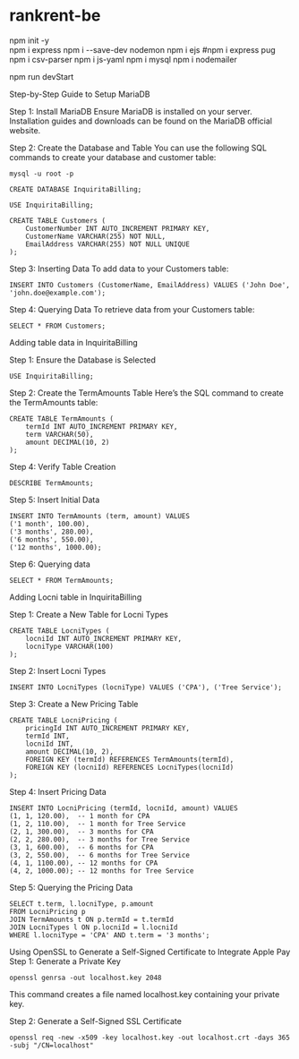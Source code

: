 # rankrent-be
npm init -y<br/>
npm i express
npm i --save-dev nodemon
npm i ejs
#npm i express pug
npm i csv-parser
npm i js-yaml
npm i mysql
npm i nodemailer


npm run devStart


Step-by-Step Guide to Setup MariaDB

Step 1: Install MariaDB
Ensure MariaDB is installed on your server. Installation guides and downloads can be found on the MariaDB official website.

Step 2: Create the Database and Table
You can use the following SQL commands to create your database and customer table:
```
mysql -u root -p
```
```
CREATE DATABASE InquiritaBilling;

USE InquiritaBilling;

CREATE TABLE Customers (
    CustomerNumber INT AUTO_INCREMENT PRIMARY KEY,
    CustomerName VARCHAR(255) NOT NULL,
    EmailAddress VARCHAR(255) NOT NULL UNIQUE
);
```

Step 3: Inserting Data
To add data to your Customers table:
```
INSERT INTO Customers (CustomerName, EmailAddress) VALUES ('John Doe', 'john.doe@example.com');
```

Step 4: Querying Data
To retrieve data from your Customers table:
```
SELECT * FROM Customers;
```

Adding table data in InquiritaBilling

Step 1: Ensure the Database is Selected
```
USE InquiritaBilling;
```
Step 2: Create the TermAmounts Table
Here’s the SQL command to create the TermAmounts table:
```
CREATE TABLE TermAmounts (
    termId INT AUTO_INCREMENT PRIMARY KEY,
    term VARCHAR(50),
    amount DECIMAL(10, 2)
);
```

Step 4: Verify Table Creation
```
DESCRIBE TermAmounts;
```

Step 5: Insert Initial Data
```
INSERT INTO TermAmounts (term, amount) VALUES
('1 month', 100.00),
('3 months', 280.00),
('6 months', 550.00),
('12 months', 1000.00);
```
Step 6: Querying data
```
SELECT * FROM TermAmounts;
```


Adding Locni table in InquiritaBilling

Step 1: Create a New Table for Locni Types
```
CREATE TABLE LocniTypes (
    locniId INT AUTO_INCREMENT PRIMARY KEY,
    locniType VARCHAR(100)
);
```
Step 2: Insert Locni Types
```
INSERT INTO LocniTypes (locniType) VALUES ('CPA'), ('Tree Service');
```
Step 3: Create a New Pricing Table
```
CREATE TABLE LocniPricing (
    pricingId INT AUTO_INCREMENT PRIMARY KEY,
    termId INT,
    locniId INT,
    amount DECIMAL(10, 2),
    FOREIGN KEY (termId) REFERENCES TermAmounts(termId),
    FOREIGN KEY (locniId) REFERENCES LocniTypes(locniId)
);
```
Step 4: Insert Pricing Data
```
INSERT INTO LocniPricing (termId, locniId, amount) VALUES
(1, 1, 120.00),  -- 1 month for CPA
(1, 2, 110.00),  -- 1 month for Tree Service
(2, 1, 300.00),  -- 3 months for CPA
(2, 2, 280.00),  -- 3 months for Tree Service
(3, 1, 600.00),  -- 6 months for CPA
(3, 2, 550.00),  -- 6 months for Tree Service
(4, 1, 1100.00), -- 12 months for CPA
(4, 2, 1000.00); -- 12 months for Tree Service
```
Step 5: Querying the Pricing Data
```
SELECT t.term, l.locniType, p.amount
FROM LocniPricing p
JOIN TermAmounts t ON p.termId = t.termId
JOIN LocniTypes l ON p.locniId = l.locniId
WHERE l.locniType = 'CPA' AND t.term = '3 months';
```

Using OpenSSL to Generate a Self-Signed Certificate to Integrate Apple Pay
Step 1: Generate a Private Key
```
openssl genrsa -out localhost.key 2048
```
This command creates a file named localhost.key containing your private key.

Step 2: Generate a Self-Signed SSL Certificate
```
openssl req -new -x509 -key localhost.key -out localhost.crt -days 365 -subj "/CN=localhost"
```

